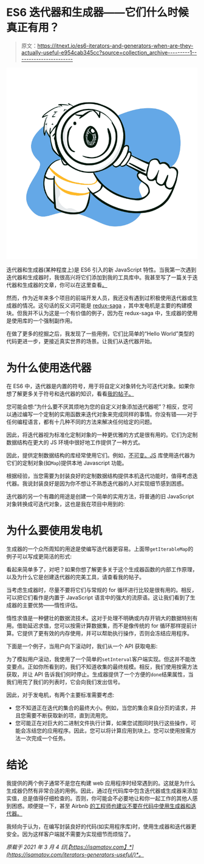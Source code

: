 # ES6 迭代器和生成器——它们什么时候真正有用？

> 原文：<https://itnext.io/es6-iterators-and-generators-when-are-they-actually-useful-e954cab345cc?source=collection_archive---------1----------------------->

![](img/fd02517bbcfff4d63bd92d1cf970291f.png)

迭代器和生成器(某种程度上)是 ES6 引入的新 JavaScript 特性。当我第一次遇到迭代器和生成器时，我很高兴将它们添加到我的工具库中。我甚至写了一篇关于迭代器和生成器的文章，你可以在这里查看[。](https://isamatov.com/iterators-and-generators-work-perfect-together/)

然而，作为近年来多个项目的前端开发人员，我还没有遇到过积极使用迭代器或生成器的情况。这句话的反义词可能是 [redux-saga](https://redux-saga.js.org/) ，其中发电机是主要的构建模块。但我并不认为这是一个有价值的例子，因为在 redux-saga 中，生成器的使用是使用库的一个强制副作用。

在做了更多的挖掘之后，我发现了一些用例，它们比简单的“Hello World”类型的代码更进一步，更接近真实世界的场景。让我们从迭代器开始。

# 为什么使用迭代器

在 ES6 中，迭代器是内置的符号，用于将自定义对象转化为可迭代对象。如果你想了解更多关于符号和迭代器的知识，看看[我的帖子。](https://isamatov.com/iterators-and-generators-work-perfect-together/)

您可能会想:“为什么要不厌其烦地为您的自定义对象添加迭代器呢”？相反，您可以通过编写一个定制的实用函数来迭代对象来完成同样的事情。你没有错——对于任何编程语言，都有十几种不同的方法来解决任何给定的问题。

因此，将迭代器视为标准化定制对象的一种更优雅的方式是很有用的。它们为定制数据结构在更大的 JS 环境中很好地工作提供了一种方式。

因此，提供定制数据结构的库经常使用它们。例如，[不可变。JS](https://immutable-js.github.io/immutable-js/) 库使用迭代器为它们的定制对象(如`Map`)提供本地 Javascript 功能。

根据经验，当您需要为封装良好的定制数据结构提供本机迭代功能时，值得考虑迭代器。我说封装良好是因为你不想让不熟悉迭代器的人对实现细节感到困惑。

迭代器的另一个有趣的用途是创建一个简单的实用方法，将普通的旧 JavaScript 对象转换成可迭代对象，这也是我在项目中用到的:

# 为什么要使用发电机

生成器的一个众所周知的用途是使编写迭代器更容易。上面带`getIterableMap`的例子可以写成更简洁的形式:

看起来简单多了，对吧？如果你想了解更多关于这个生成器函数的内部工作原理，以及为什么它是创建迭代器的完美工具，请查看我的帖子。

当考虑生成器时，尽量不要将它们与常规的 for 循环进行比较是很有用的。相反，可以把它们看作是内置于 JavaScript 语言中的强大的流原语。这让我们看到了生成器的主要优势——惰性评估。

惰性求值是一种健壮的数据流技术。这对于处理不明确或内存开销大的数据特别有用。借助延迟求值，您可以按需计算数据集，而不是像传统的 for 循环那样提前计算。它提供了更有效的内存使用，并可以帮助执行操作，否则会冻结应用程序。

下面是一个例子，当用户向下滚动时，我们从一个 API 获取电影:

为了模拟用户滚动，我使用了一个简单的`setInterval`客户端实现。但这并不能改变要点。正如你所看到的，我们不知道收集的最终规模。相反，我们使用按需方法获取，并让 API 告诉我们何时停止。生成器提供了一个方便的`done`结果属性，当我们用完了我们的列表时，它会向我们发出信号。

因此，对于发电机，有两个主要标准需要考虑:

*   您不知道正在迭代的集合的最终大小。例如，当您的集合来自分页的请求，并且您需要不断获取新的项，直到流用完。
*   您可能正在对巨大的二进制文件执行计算，如果您试图同时执行这些操作，可能会冻结您的应用程序。因此，您可以将计算应用到块上。您可以使用按需方法一次完成一个任务。

# 结论

我提供的两个例子通常不是您在构建 web 应用程序时经常遇到的。这就是为什么生成器仍然有非常合适的用例。因此，通过在代码库中包含迭代器或生成器来添加实值，总是值得仔细检查的。否则，你可能会不必要地让和你一起工作的其他人感到困惑。顺便提一下，甚至 Airbnb [的工程师也建议不要在代码中使用生成器和迭代器。](https://airbnb.io/javascript/#iterators-and-generators)

我倾向于认为，在编写封装良好的代码(如实用程序库)时，使用生成器和迭代器更安全。因为这样客户端就不需要为实现细节而烦恼了。

*原载于 2021 年 3 月 4 日*[*【https://isamatov.com】*](https://isamatov.com/iterators-generators-useful/)*。*